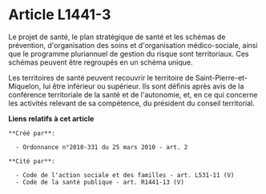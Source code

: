 # Article L1441-3

Le projet de santé, le plan stratégique de santé et les schémas de prévention, d'organisation des soins et d'organisation
médico-sociale, ainsi que le programme pluriannuel de gestion du risque sont territoriaux. Ces schémas peuvent être regroupés
en un schéma unique. 

Les territoires de santé peuvent recouvrir le territoire de Saint-Pierre-et-Miquelon, lui être inférieur ou supérieur. Ils
sont définis après avis de la conférence territoriale de la santé et de l'autonomie, et, en ce qui concerne les activités
relevant de sa compétence, du président du conseil territorial.

**Liens relatifs à cet article**

	**Créé par**:

	  - Ordonnance n°2010-331 du 25 mars 2010 - art. 2

	**Cité par**:

	  - Code de l'action sociale et des familles - art. L531-11 (V)
	  - Code de la santé publique - art. R1441-13 (V)
